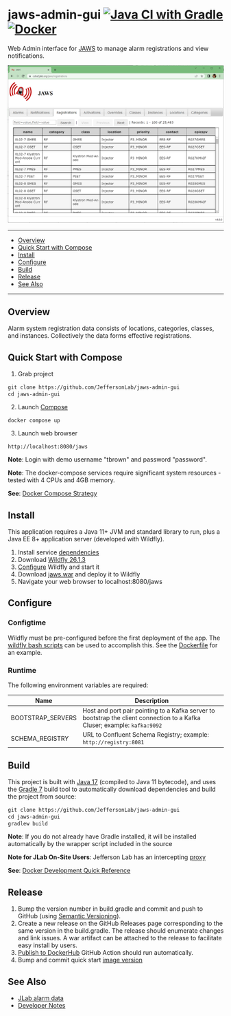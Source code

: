 # jaws-admin-gui [![Java CI with Gradle](https://github.com/JeffersonLab/jaws-admin-gui/actions/workflows/ci.yml/badge.svg)](https://github.com/JeffersonLab/jaws-admin-gui/actions/workflows/ci.yml) [![Docker](https://img.shields.io/docker/v/jeffersonlab/jaws-admin-gui?sort=semver&label=DockerHub)](https://hub.docker.com/r/jeffersonlab/jaws-admin-gui)
Web Admin interface for [JAWS](https://github.com/JeffersonLab/jaws) to manage alarm registrations and view notifications.

<p>
<a href="#"><img src="https://github.com/JeffersonLab/jaws-admin-gui/raw/main/src/main/webapp/resources/img/screenshot1.png"/></a>     
</p>

---
 - [Overview](https://github.com/JeffersonLab/jaws-admin-gui#overview)
 - [Quick Start with Compose](https://github.com/JeffersonLab/jaws-admin-gui#quick-start-with-compose) 
 - [Install](https://github.com/JeffersonLab/jaws-admin-gui#install)
 - [Configure](https://github.com/JeffersonLab/jaws-admin-gui#configure)
 - [Build](https://github.com/JeffersonLab/jaws-admin-gui#build)
 - [Release](https://github.com/JeffersonLab/jaws-admin-gui#release)
 - [See Also](https://github.com/JeffersonLab/jaws-admin-gui#see-also)
---

## Overview
Alarm system registration data consists of locations, categories, classes, and instances.  Collectively the data forms effective registrations.

## Quick Start with Compose
1. Grab project
```
git clone https://github.com/JeffersonLab/jaws-admin-gui
cd jaws-admin-gui
```
2. Launch [Compose](https://github.com/docker/compose)
```
docker compose up
```
3. Launch web browser
```
http://localhost:8080/jaws
```
**Note**: Login with demo username "tbrown" and password "password".

**Note**: The docker-compose services require significant system resources - tested with 4 CPUs and 4GB memory.

**See**: [Docker Compose Strategy](https://gist.github.com/slominskir/a7da801e8259f5974c978f9c3091d52c)

## Install
This application requires a Java 11+ JVM and standard library to run, plus a Java EE 8+ application server (developed with Wildfly).

   1. Install service [dependencies](https://github.com/JeffersonLab/jaws-admin-gui/blob/main/deps.yml)
   1. Download [Wildfly 26.1.3](https://www.wildfly.org/downloads/)
   1. [Configure](https://github.com/JeffersonLab/jaws-admin-gui#configure) Wildfly and start it
   1. Download [jaws.war](https://github.com/JeffersonLab/jaws-admin-gui/releases) and deploy it to Wildfly
   1. Navigate your web browser to localhost:8080/jaws


## Configure

### Configtime
Wildfly must be pre-configured before the first deployment of the app. The [wildfly bash scripts](https://github.com/JeffersonLab/wildfly#configure) can be used to accomplish this. See the [Dockerfile](https://github.com/JeffersonLab/jaws-admin-gui/blob/main/Dockerfile) for an example.

### Runtime
The following environment variables are required:

| Name | Description |
|----------|---------|
| BOOTSTRAP_SERVERS | Host and port pair pointing to a Kafka server to bootstrap the client connection to a Kafka Cluser; example: `kafka:9092` |
| SCHEMA_REGISTRY | URL to Confluent Schema Registry; example: `http://registry:8081` |

## Build
This project is built with [Java 17](https://adoptium.net/) (compiled to Java 11 bytecode), and uses the [Gradle 7](https://gradle.org/) build tool to automatically download dependencies and build the project from source:

```
git clone https://github.com/JeffersonLab/jaws-admin-gui
cd jaws-admin-gui
gradlew build
```
**Note**: If you do not already have Gradle installed, it will be installed automatically by the wrapper script included in the source

**Note for JLab On-Site Users**: Jefferson Lab has an intercepting [proxy](https://gist.github.com/slominskir/92c25a033db93a90184a5994e71d0b78)

**See**: [Docker Development Quick Reference](https://gist.github.com/slominskir/a7da801e8259f5974c978f9c3091d52c#development-quick-reference)

## Release
1. Bump the version number in build.gradle and commit and push to GitHub (using [Semantic Versioning](https://semver.org/)).
2. Create a new release on the GitHub Releases page corresponding to the same version in the build.gradle.   The release should enumerate changes and link issues.   A war artifact can be attached to the release to facilitate easy install by users.
3. [Publish to DockerHub](https://github.com/JeffersonLab/jaws-admin-gui/actions/workflows/docker-publish.yml) GitHub Action should run automatically.
4. Bump and commit quick start [image version](https://github.com/JeffersonLab/jaws-admin-gui/blob/main/docker-compose.override.yml)

## See Also
- [JLab alarm data](https://github.com/JeffersonLab/alarms)
- [Developer Notes](https://github.com/JeffersonLab/jaws-admin-gui/wiki/Developer-Notes)
